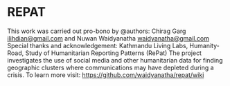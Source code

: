 # REPAT
This work was carried out pro-bono by
@authors: Chirag Garg <ilihdian@gmail.com> and Nuwan Waidyanatha <waidyanatha@gmail.com>
Special thanks and acknowledgement: Kathmandu Living Labs, Humanity-Road, 
Study of Humanitarian Reporting Patterns (RePat)
The project investigates the use of social media and other humanitarian data for finding geographic clusters where communications may have depleted during a crisis. To learn more visit: https://github.com/waidyanatha/repat/wiki

